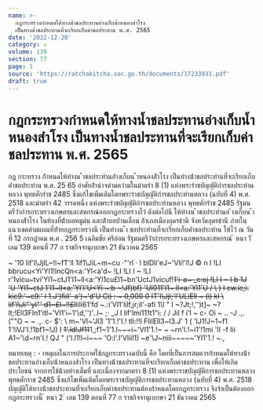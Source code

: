 ```yaml
---
name: >-
  กฎกระทรวงกำหนดให้ทางน้ำชลประทานอ่างเก็บน้ำหนองสำโรง
  เป็นทางน้ำชลประทานที่จะเรียกเก็บค่าชลประทาน พ.ศ. 2565
date: '2022-12-20'
category: ก
volume: 139
section: 77
page: 1
source: 'https://ratchakitcha.soc.go.th/documents/17233931.pdf'
draft: true
---
```


# กฎกระทรวงกำหนดให้ทางน้ำชลประทานอ่างเก็บน้ำหนองสำโรง เป็นทางน้ำชลประทานที่จะเรียกเก็บค่าชลประทาน พ.ศ. 2565

กฎ กระทรวง ก้ําหนดให้ทํางน ้ําชลประทํานอ่ํางเก็บน ้ําหนองส้ําโรง เป็นทํางน้ําชลประทํานที่จะเรียกเก็บค่ําชลประทําน พ.ศ. 25 65 อําศัยอ้ํานําจตํามควํามในมําตรํา 8 (1) แห่งพระรําชบัญญัติกํารชลประทํานหลวง พุทธศักรําช 2485 ซึ่งแก้ไขเพิ่มเติมโดยพระรําชบัญญัติกํารชลประทํานหลวง (ฉบับที่ 4) พ.ศ. 2518 และมําตรํา 42 วรรคหนึ่ง แห่งพระรําชบัญญัติกํารชลประทํานหลวง พุทธศักรําช 2485 รัฐมนตรีว่ํากํารกระทรวงเกษตรและสหกรณ์ออกกฎกระทรวงไว้ ดังต่อไปนี ให้ทํางน ้ําชลประทํานอ่ ํางเก็บน ้ําหนองส้ําโรง ในท้องที่ต้ําบลหมูม่น และต้ําบลบ้ํานเลื่อม อ้ําเภอเมืองอุดรธํานี จังหวัดอุดรธํานี ภํายในแนวเขตตํามแผนที่ท้ํายกฎกระทรวงนี เป็นทํางน ้ํา ชลประทํานที่จะเรียกเก็บค่ําชลประทําน ให้ไว้ ณ วันที่ 12 กรกฎําคม พ.ศ . 256 5 เฉลิมชัย ศรีอ่อน รัฐมนตรีว่ํากํารกระทรวงเกษตรและสหกรณ์ ้ หนา 1 ่ เลม 139 ตอนที่ 77 ก ราชกิจจานุเบกษา 21 ธันวาคม 2565

~ '10 lif'l\JjlL~!l~fT'll 1if1\JiL~m~cu ·"'rl · I blDli'eJ~'Vli!'l!J © n I !LI bbrucu<Yi'Yl1!lncQn<a:'Yl<a'd~ !LI !LI I ~ !LI r\'1vicu~tvi'Yl1~ctJ1'l1~ll<a:'Yl1cu£l1~bn'UctJ1vicuf!~~1'i-a~ _c:oj !LI I ~ I b 1J 'U 'Yl1~ctJ 1'l1~ll<a:'Yl'l'U<Yi ~:b ~!Jf)bf) 'UI011'l1~ ll<a:'Yl1'U / \ ) I cw.ic;i. kic9:'~c9:' I 1.J')fiil'-a')~'d'U Ci) : ~ 0,000 0 IT'l\Jjl;'l'ULiEll ~ (i) kl \ lif'l\Ji"'yl"' d1~£l~!!£l~~lili61'fd ~.:i'Vl1'lilf,jr;il'-afi 1\l " I ~?Jt;!,\'')t]~ ~?lt;!Ell3Fln1'itl~'Vl1'i~1'\d,\'')'\..l~ ;· _J I lif'lmi111t1"i: / / Jil f i'l ~ c- Oi ~ .. -J .,. (""O ~ ~ .,. c- $': \ m~'Vl~'Jl3 '1'1.!'I.! tli:!!l FlilEll3~l3.J' 1 ( 'IJ1!J~1~f1 1'!iVJ'l.!1bf1~!J) I ~~1'\.ld!Jf11~~1,;f1~1'1.l~~~i~'Vl1'1.!~ ~ ~rn'l.!~i1'!1mi 'II -f Iii A1~'\d~rn'I.! QJ " ('l.l1!l~i~~~ 'O:l'\.l'Vliil1) ~e'\J~niii~~~~~'Yl1'1.! ~.,

หมายเหตุ : - เหตุผลในการประกาศใช้กฎกระทรวงฉบับนี้ คือ โดยที่เป็นการสมควรก้าหนดให้ทางน้้า ชลประทานอ่างเก็บน้้าหนองส้าโรง เป็นทางน้้าชลประทานที่จะเรียกเก็บค่าชลประทาน เพื่อให้เกิดประโยชน์ จากการใช้น้้าอย่างเต็มที่ และเนื่องจากมาตรา 8 (1) แห่งพระราชบัญญัติการชลประทานหลวง พุทธศักราช 2485 ซึ่งแก้ไขเพิ่มเติมโดยพระราชบัญญัติการชลประทานหลวง (ฉบับที่ 4) พ.ศ. 2518 บัญญัติให้ทางน้้าชลประทานที่จะเรียกเก็บค่าชลประทานต้องก้าหนดโดยกฎกระทรวง จึงจ้าเป็นต้องออก กฎกระทรวงนี้ ้ หนา 2 ่ เลม 139 ตอนที่ 77 ก ราชกิจจานุเบกษา 21 ธันวาคม 2565
